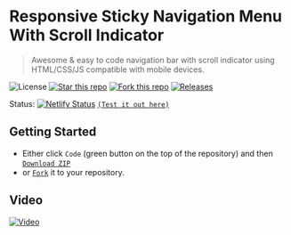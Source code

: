 # Responsive Sticky Navigation Menu With Scroll Indicator
> Awesome & easy to code navigation bar with scroll indicator using HTML/CSS/JS compatible with mobile devices.

![License](https://img.shields.io/npm/l/css-star-rating.svg) 
[![Star this repo](https://badgen.net/github/stars/blank-yt/Responsive-Sticky-Navigation-Menu-With-Scroll-Indicator)](https://GitHub.com/blank-yt/Responsive-Sticky-Navigation-Menu-With-Scroll-Indicator/stargazers/)
[![Fork this repo](https://badgen.net/github/forks/blank-yt/Responsive-Sticky-Navigation-Menu-With-Scroll-Indicator)](https://GitHub.com/blank-yt/Responsive-Sticky-Navigation-Menu-With-Scroll-Indicator/fork/)
[![Releases](https://img.shields.io/github/downloads/blank-yt/Responsive-Sticky-Navigation-Menu-With-Scroll-Indicator/total.svg)](https://github.com/blank-yt/Responsive-Sticky-Navigation-Menu-With-Scroll-Indicator/archive/refs/tags/Release.zip)

Status: [![Netlify Status](https://api.netlify.com/api/v1/badges/a0e7c73c-7f31-4ec2-b0a1-0071c687634d/deploy-status)](https://shimmering-pegasus-bb69c4.netlify.app/) [`(Test it out here)`](https://shimmering-pegasus-bb69c4.netlify.app/)

## Getting Started
- Either click `Code` (green button on the top of the repository) and then [`Download ZIP`](https://github.com/blank-yt/Responsive-Sticky-Navigation-Menu-With-Scroll-Indicator/archive/refs/tags/Release.zip)
- or [`Fork`](https://github.com/blank-yt/Responsive-Sticky-Navigation-Menu-With-Scroll-Indicator/fork) it to your repository.

## Video
[![Video](https://img.youtube.com/vi/Whcmn8Dvb90/0.jpg)](https://www.youtube.com/watch?v=Whcmn8Dvb90)

